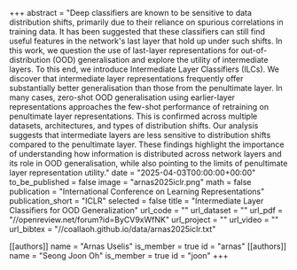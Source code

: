 +++
abstract = "Deep classifiers are known to be sensitive to data distribution shifts, primarily due to their reliance on spurious correlations in training data. It has been suggested that these classifiers can still find useful features in the network's last layer that hold up under such shifts. In this work, we question the use of last-layer representations for out-of-distribution (OOD) generalisation and explore the utility of intermediate layers. To this end, we introduce Intermediate Layer Classifiers (ILCs). We discover that intermediate layer representations frequently offer substantially better generalisation than those from the penultimate layer. In many cases, zero-shot OOD generalisation using earlier-layer representations approaches the few-shot performance of retraining on penultimate layer representations. This is confirmed across multiple datasets, architectures, and types of distribution shifts. Our analysis suggests that intermediate layers are less sensitive to distribution shifts compared to the penultimate layer. These findings highlight the importance of understanding how information is distributed across network layers and its role in OOD generalisation, while also pointing to the limits of penultimate layer representation utility."
date = "2025-04-03T00:00:00+00:00"
to_be_published = false
image = "arnas2025iclr.png"
math = false
publication = "International Conference on Learning Representations"
publication_short = "ICLR"
selected = false
title = "Intermediate Layer Classifiers for OOD Generalization"
url_code = ""
url_dataset = ""
url_pdf = "//openreview.net/forum?id=ByCV9xWfNK"
url_project = ""
url_video = ""
url_bibtex = "//coallaoh.github.io/data/arnas2025iclr.txt"

[[authors]]
    name = "Arnas Uselis"
    is_member = true
    id = "arnas"
[[authors]]
    name = "Seong Joon Oh"
    is_member = true
    id = "joon"
+++
